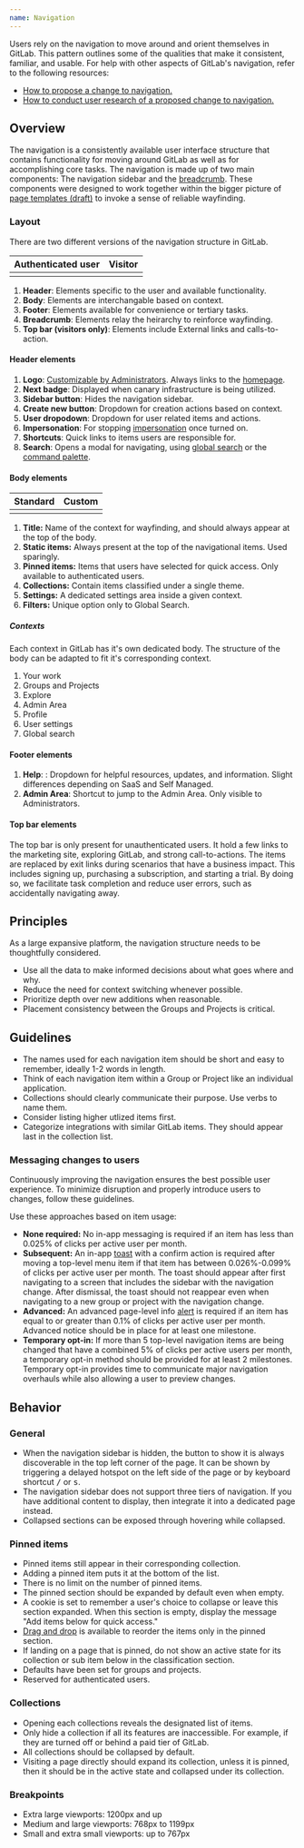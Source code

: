 ```yaml
---
name: Navigation
---
```


Users rely on the navigation to move around and orient themselves in GitLab. This pattern outlines some of the qualities that make it consistent, familiar, and usable. For help with other aspects of GitLab's navigation, refer to the following resources:

- [How to propose a change to navigation.](https://about.gitlab.com/handbook/product/ux/navigation/)
- [How to conduct user research of a proposed change to navigation.](https://about.gitlab.com/handbook/product/ux/ux-research/evaluating-navigation/)

## Overview

The navigation is a consistently available user interface structure that contains functionality for moving around GitLab as well as for accomplishing core tasks. The navigation is made up of two main components: The navigation sidebar and the [breadcrumb](/components/breadcrumb). These components were designed to work together within the bigger picture of [page templates (draft)](https://gitlab.com/gitlab-org/gitlab-services/design.gitlab.com/-/issues/1556) to invoke a sense of reliable wayfinding.

### Layout

There are two different versions of the navigation structure in GitLab.

| Authenticated user | Visitor |
| ------------------ | ------- |
| <figure-img alt="Authenticated navigation layout" src="/img/navigation-layout.svg" width="350"></figure-img> | <figure-img alt="Visitor navigation layout" src="/img/navigation-layout-visitor.svg" width="350"></figure-img> |

1. **Header**: Elements specific to the user and available functionality.
2. **Body**: Elements are interchangable based on context.
3. **Footer**: Elements available for convenience or tertiary tasks.
4. **Breadcrumb**: Elements relay the heirarchy to reinforce wayfinding.
5. **Top bar (visitors only)**: Elements include External links and calls-to-action.

#### Header elements

<figure-img alt="Navigation header structure" label="A layout of the header structure within the navigation sidebar" src="/img/navigation-header-structure.svg"></figure-img>

1. **Logo**: [Customizable by Administrators](https://docs.gitlab.com/ee/administration/appearance.html#customize-your-homepage-button). Always links to the [homepage](https://docs.gitlab.com/ee/user/profile/preferences.html#choose-your-homepage).
2. **Next badge**: Displayed when canary infrastructure is being utilized.
3. **Sidebar button**: Hides the navigation sidebar.
4. **Create new button**: Dropdown for creation actions based on context.
5. **User dropodown**: Dropdown for user related items and actions.
6. **Impersonation**: For stopping [impersonation](https://docs.gitlab.com/ee/administration/admin_area.html#user-impersonation) once turned on.
7. **Shortcuts**: Quick links to items users are responsible for.
8. **Search**: Opens a modal for navigating, using [global search](https://docs.gitlab.com/ee/user/search/) or the [command palette](https://docs.gitlab.com/ee/user/search/command_palette.html#open-the-command-palette).

#### Body elements

|  Standard | Custom |
| ------------------ | ------- |
| <figure-img alt="Navigation body structure" label="Typical layout" src="/img/navigation-body-structure.svg"></figure-img> | <figure-img alt="Navigation body structure for search" label="Specific to context" src="/img/navigation-body-structure-search.svg"></figure-img> |

1. **Title:** Name of the context for wayfinding, and should always appear at the top of the body.
2. **Static items:** Always present at the top of the navigational items. Used sparingly.
3. **Pinned items:** Items that users have selected for quick access. Only available to authenticated users.
4. **Collections:** Contain items classified under a single theme.
5. **Settings:** A dedicated settings area inside a given context.
6. **Filters:** Unique option only to Global Search.

##### Contexts

Each context in GitLab has it's own dedicated body. The structure of the body can be adapted to fit it's corresponding context.

1. Your work
2. Groups and Projects
3. Explore
4. Admin Area
5. Profile
6. User settings
7. Global search

#### Footer elements

1. **Help**: : Dropdown for helpful resources, updates, and information. Slight differences depending on SaaS and Self Managed.
1. **Admin Area**: Shortcut to jump to the Admin Area. Only visible to Administrators.

#### Top bar elements

The top bar is only present for unauthenticated users. It hold a few links to the marketing site, exploring GitLab, and strong call-to-actions. The items are replaced by exit links during scenarios that have a business impact. This includes signing up, purchasing a subscription, and starting a trial. By doing so, we facilitate task completion and reduce user errors, such as accidentally navigating away.

## Principles

As a large expansive platform, the navigation structure needs to be thoughtfully considered. 

- Use all the data to make informed decisions about what goes where and why.
- Reduce the need for context switching whenever possible.
- Prioritize depth over new additions when reasonable.
- Placement consistency between the Groups and Projects is critical.


## Guidelines

- The names used for each navigation item should be short and easy to remember, ideally 1-2 words in length.
- Think of each navigation item within a Group or Project like an individual application.
- Collections should clearly communicate their purpose. Use verbs to name them.
- Consider listing higher utlized items first.
- Categorize integrations with similar GitLab items. They should appear last in the collection list.

### Messaging changes to users

Continuously improving the navigation ensures the best possible user experience. To minimize disruption and properly introduce users to changes, follow these guidelines.

Use these approaches based on item usage:

- **None required:** No in-app messaging is required if an item has less than 0.025% of clicks per active user per month.
- **Subsequent:** An in-app [toast](/components/toast) with a confirm action is required after moving a top-level menu item if that item has between 0.026%-0.099% of clicks per active user per month. The toast should appear after first navigating to a screen that includes the sidebar with the navigation change. After dismissal, the toast should not reappear even when navigating to a new group or project with the navigation change.
- **Advanced:** An advanced page-level info [alert](/components/alert) is required if an item has equal to or greater than 0.1% of clicks per active user per month. Advanced notice should be in place for at least one milestone.
- **Temporary opt-in:** If more than 5 top-level navigation items are being changed that have a combined 5% of clicks per active users per month, a temporary opt-in method should be provided for at least 2 milestones. Temporary opt-in provides time to communicate major navigation overhauls while also allowing a user to preview changes.

## Behavior

### General

- When the navigation sidebar is hidden, the button to show it is always discoverable in the top left corner of the page. It can be shown by triggering a delayed hotspot on the left side of the page or by keyboard shortcut <kbd>/</kbd> or <kbd>s</kbd>.
- The navigation sidebar does not support three tiers of navigation. If you have additional content to display, then integrate it into a dedicated page instead.
- Collapsed sections can be exposed through hovering while collapsed.

### Pinned items

- Pinned items still appear in their corresponding collection.
- Adding a pinned item puts it at the bottom of the list.
- There is no limit on the number of pinned items.
- The pinned section should be expanded by default even when empty.
- A cookie is set to remember a user's choice to collapse or leave this section expanded. When this section is empty, display the message "Add items below for quick access."
- [Drag and drop](https://design.gitlab.com/usability/drag-and-drop) is available to reorder the items only in the pinned section. 
- If landing on a page that is pinned, do not show an active state for its collection or sub item below in the classification section.
- Defaults have been set for groups and projects.
- Reserved for authenticated users.

### Collections

- Opening each collections reveals the designated list of items.
- Only hide a collection if all its features are inaccessible. For example, if they are turned off or behind a paid tier of GitLab.
- All collections should be collapsed by default.
- Visiting a page directly should expand its collection, unless it is pinned, then it should be in the active state and collapsed under its collection.

### Breakpoints

- Extra large viewports: 1200px and up
- Medium and large viewports: 768px to 1199px
- Small and extra small viewports: up to 767px

